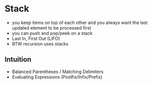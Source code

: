 # Stack
- you keep items on top of each other and you always want the last updated element to be processed first
- you can push and pop/peek on a stack
- Last In, First Out (LIFO)
- BTW recursion uses stacks
## Intuition
- Balanced Parentheses / Matching Delimiters
- Evaluating Expressions (Postfix/Infix/Prefix)
